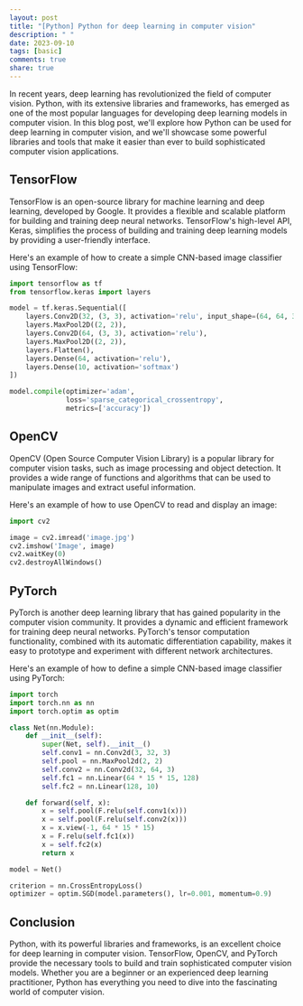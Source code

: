 ```yaml
---
layout: post
title: "[Python] Python for deep learning in computer vision"
description: " "
date: 2023-09-10
tags: [basic]
comments: true
share: true
---
```


In recent years, deep learning has revolutionized the field of computer vision. Python, with its extensive libraries and frameworks, has emerged as one of the most popular languages for developing deep learning models in computer vision. In this blog post, we'll explore how Python can be used for deep learning in computer vision, and we'll showcase some powerful libraries and tools that make it easier than ever to build sophisticated computer vision applications.

## TensorFlow

TensorFlow is an open-source library for machine learning and deep learning, developed by Google. It provides a flexible and scalable platform for building and training deep neural networks. TensorFlow's high-level API, Keras, simplifies the process of building and training deep learning models by providing a user-friendly interface.

Here's an example of how to create a simple CNN-based image classifier using TensorFlow:

```python
import tensorflow as tf
from tensorflow.keras import layers

model = tf.keras.Sequential([
    layers.Conv2D(32, (3, 3), activation='relu', input_shape=(64, 64, 3)),
    layers.MaxPool2D((2, 2)),
    layers.Conv2D(64, (3, 3), activation='relu'),
    layers.MaxPool2D((2, 2)),
    layers.Flatten(),
    layers.Dense(64, activation='relu'),
    layers.Dense(10, activation='softmax')
])

model.compile(optimizer='adam',
              loss='sparse_categorical_crossentropy',
              metrics=['accuracy'])
```

## OpenCV

OpenCV (Open Source Computer Vision Library) is a popular library for computer vision tasks, such as image processing and object detection. It provides a wide range of functions and algorithms that can be used to manipulate images and extract useful information.

Here's an example of how to use OpenCV to read and display an image:

```python
import cv2

image = cv2.imread('image.jpg')
cv2.imshow('Image', image)
cv2.waitKey(0)
cv2.destroyAllWindows()
```

## PyTorch

PyTorch is another deep learning library that has gained popularity in the computer vision community. It provides a dynamic and efficient framework for training deep neural networks. PyTorch's tensor computation functionality, combined with its automatic differentiation capability, makes it easy to prototype and experiment with different network architectures.

Here's an example of how to define a simple CNN-based image classifier using PyTorch:

```python
import torch
import torch.nn as nn
import torch.optim as optim

class Net(nn.Module):
    def __init__(self):
        super(Net, self).__init__()
        self.conv1 = nn.Conv2d(3, 32, 3)
        self.pool = nn.MaxPool2d(2, 2)
        self.conv2 = nn.Conv2d(32, 64, 3)
        self.fc1 = nn.Linear(64 * 15 * 15, 128)
        self.fc2 = nn.Linear(128, 10)

    def forward(self, x):
        x = self.pool(F.relu(self.conv1(x)))
        x = self.pool(F.relu(self.conv2(x)))
        x = x.view(-1, 64 * 15 * 15)
        x = F.relu(self.fc1(x))
        x = self.fc2(x)
        return x

model = Net()

criterion = nn.CrossEntropyLoss()
optimizer = optim.SGD(model.parameters(), lr=0.001, momentum=0.9)
```

## Conclusion

Python, with its powerful libraries and frameworks, is an excellent choice for deep learning in computer vision. TensorFlow, OpenCV, and PyTorch provide the necessary tools to build and train sophisticated computer vision models. Whether you are a beginner or an experienced deep learning practitioner, Python has everything you need to dive into the fascinating world of computer vision.
